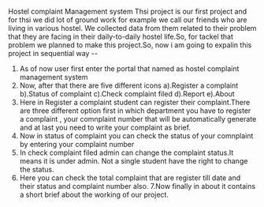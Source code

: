 Hostel complaint Management system 
Thsi project is our first project and for thsi we did lot of ground work for example we 
call our friends who are living in various hostel. We collected data from them related 
to their problem that they are facing in their daily-to-daily hostel life.So, for tackel
that problem we planned to make this project.So, now i am going to expalin this project
in sequential way -- 
1. As of now user first enter the portal that named as hostel complaint management system
2. Now, after that there are five different icons
  a).Register a complaint
  b).Status of complaint
  c).Check complaint filed
  d).Report
  e).About
3. Here in Register a complaint student can register their complaint.There are three 
different option first in which department you have to register a complaint , your
comnplaint number that will be automatically generate and at last you need to write your
complaint as brief.
4. Now in status of complaint you can check the status of your comnplaint by entering your
complaint number
5. In check complaint filed admin can change the complaint status.It means it is under 
admin. Not a single student have the right to change the status.
6. Here you can check the total complaint that are register till date and their status and
complaint number also.
7.Now finally in about it contains a short brief about the working of our project.
